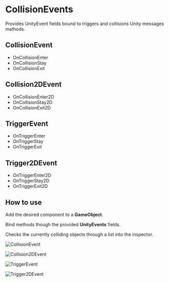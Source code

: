 # CollisionEvents
Provides UnityEvent fields bound to triggers and collisions Unity messages methods.

## CollisionEvent
- OnCollisionEnter
- OnCollisionStay
- OnCollisionExit

## Collision2DEvent
- OnCollisionEnter2D
- OnCollisionStay2D
- OnCollisionExit2D

## TriggerEvent
- OnTriggerEnter
- OnTriggerStay
- OnTriggerExit

## Trigger2DEvent
- OnTriggerEnter2D
- OnTriggerStay2D
- OnTriggerExit2D

## How to use
Add the desired component to a **GameObject**.

Bind methods though the provided **UnityEvents** fields.

Checks the currently colliding objects through a list into the inspector.

![CollisionEvent](https://kevincastejon.github.io/Unity-CollisionEvents/Assets/KevinCastejon/CollisionEvents/Documentation/collisionevent.png)

![Collision2DEvent](https://kevincastejon.github.io/Unity-CollisionEvents/Assets/KevinCastejon/CollisionEvents/Documentation/collision2Devent.png)

![TriggerEvent](https://kevincastejon.github.io/Unity-CollisionEvents/Assets/KevinCastejon/CollisionEvents/Documentation/triggerevent.png)

![Trigger2DEvent](https://kevincastejon.github.io/Unity-CollisionEvents/Assets/KevinCastejon/CollisionEvents/Documentation/trigger2Devent.png)
